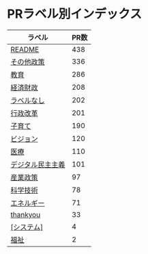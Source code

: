 # PRラベル別インデックス

| ラベル | PR数 |
|--------|------|
| [README](label_README.md) | 438 |
| [その他政策](label_その他政策.md) | 336 |
| [教育](label_教育.md) | 286 |
| [経済財政](label_経済財政.md) | 208 |
| [ラベルなし](label_ラベルなし.md) | 202 |
| [行政改革](label_行政改革.md) | 201 |
| [子育て](label_子育て.md) | 190 |
| [ビジョン](label_ビジョン.md) | 120 |
| [医療](label_医療.md) | 110 |
| [デジタル民主主義](label_デジタル民主主義.md) | 101 |
| [産業政策](label_産業政策.md) | 97 |
| [科学技術](label_科学技術.md) | 78 |
| [エネルギー](label_エネルギー.md) | 71 |
| [thankyou](label_thankyou.md) | 33 |
| [[システム]](label_[システム].md) | 4 |
| [福祉](label_福祉.md) | 2 |
